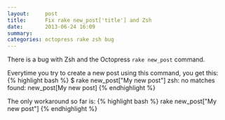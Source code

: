 ```yaml
---
layout:     post
title:      Fix rake new_post['title'] and Zsh
date:       2013-06-24 16:09
summary:
categories: octopress rake zsh bug
---
```


There is a bug with Zsh and the Octopress `rake new_post` command.

Everytime you try to create a new post using this command, you get this:
{% highlight bash %}
$ rake new_post["My new post"]
zsh: no matches found: new_post[My new post]
{% endhighlight %}

The only workaround so far is:
{% highlight bash %}
rake new_post\["My new post"\]
{% endhighlight %}

